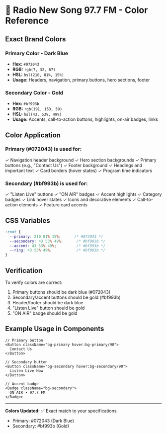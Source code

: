 # 🎨 Radio New Song 97.7 FM - Color Reference

## Exact Brand Colors

### Primary Color - Dark Blue
- **Hex:** `#072043`
- **RGB:** `rgb(7, 32, 67)`
- **HSL:** `hsl(210, 81%, 15%)`
- **Usage:** Headers, navigation, primary buttons, hero sections, footer

### Secondary Color - Gold
- **Hex:** `#bf993b`
- **RGB:** `rgb(191, 153, 59)`
- **HSL:** `hsl(43, 53%, 49%)`
- **Usage:** Accents, call-to-action buttons, highlights, on-air badges, links

## Color Application

### Primary (#072043) is used for:
✓ Navigation header background
✓ Hero section backgrounds
✓ Primary buttons (e.g., "Contact Us")
✓ Footer background
✓ Headings and important text
✓ Card borders (hover states)
✓ Program time indicators

### Secondary (#bf993b) is used for:
✓ "Listen Live" buttons
✓ "ON AIR" badges
✓ Accent highlights
✓ Category badges
✓ Link hover states
✓ Icons and decorative elements
✓ Call-to-action elements
✓ Feature card accents

## CSS Variables

```css
:root {
  --primary: 210 81% 15%;      /* #072043 */
  --secondary: 43 53% 49%;      /* #bf993b */
  --accent: 43 53% 49%;         /* #bf993b */
  --ring: 43 53% 49%;           /* #bf993b */
}
```

## Verification

To verify colors are correct:
1. Primary buttons should be dark blue (#072043)
2. Secondary/accent buttons should be gold (#bf993b)
3. Header/footer should be dark blue
4. "Listen Live" button should be gold
5. "ON AIR" badge should be gold

## Example Usage in Components

```tsx
// Primary button
<Button className="bg-primary hover:bg-primary/90">
  Contact Us
</Button>

// Secondary button  
<Button className="bg-secondary hover:bg-secondary/90">
  Listen Live Now
</Button>

// Accent badge
<Badge className="bg-secondary">
  ON AIR • 97.7 FM
</Badge>
```

---

**Colors Updated:** ✅ Exact match to your specifications
- Primary: #072043 (Dark Blue)
- Secondary: #bf993b (Gold)

